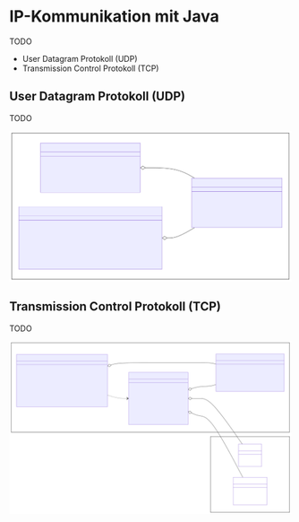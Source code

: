 # IP-Kommunikation mit Java

TODO

* User Datagram Protokoll (UDP)
* Transmission Control Protokoll (TCP)

## User Datagram Protokoll (UDP)

TODO

![](../Grafiken/Net/UDP.svg)


## Transmission Control Protokoll (TCP)

TODO

![](../Grafiken/Net/TCP.svg)